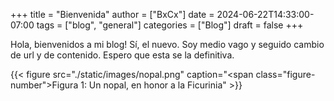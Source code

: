 +++
title = "Bienvenida"
author = ["BxCx"]
date = 2024-06-22T14:33:00-07:00
tags = ["blog", "general"]
categories = ["Blog"]
draft = false
+++

Hola, bienvenidos a mi blog!
Sí, el nuevo. Soy medio vago y seguido cambio de url y de contenido. Espero que esta se la definitiva.

<a id="figure--fig:Nopal"></a>

{{< figure src="./static/images/nopal.png" caption="<span class=\"figure-number\">Figura 1: </span>Un nopal, en honor a la Ficurinia" >}}
